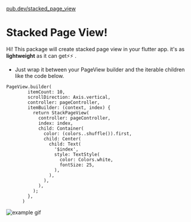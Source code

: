 [pub.dev/stacked_page_view](https://pub.dev/packages/stacked_page_view)

# Stacked Page View!

Hi! This package will create stacked page view in your flutter app.
it's as **lightweight** as it can get⚡⚡ .

- Just wrap it between your PageView builder and the iterable children like the code below.

```
PageView.builder(
        itemCount: 10,
        scrollDirection: Axis.vertical,
        controller: pageController,
        itemBuilder: (context, index) {
          return StackPageView(
            controller: pageController,
            index: index,
            child: Container(
              color: (colors..shuffle()).first,
              child: Center(
                child: Text(
                  '$index',
                  style: TextStyle(
                    color: Colors.white,
                    fontSize: 25,
                  ),
                ),
              ),
            ),
          );
        },
      )

```

![example gif](https://media.giphy.com/media/SanwUb4qh2h8RmOTRH/giphy.gif)
